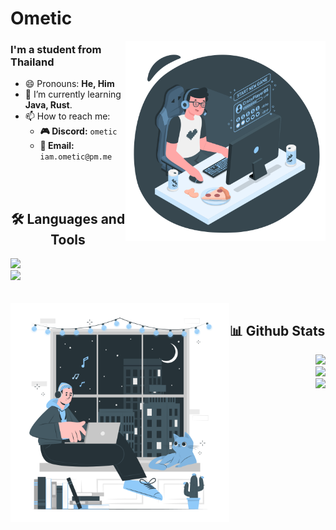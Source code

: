 <!--------------------------------------------------------------------------------------------------------------------------------------------->
<!--------------------------------------------------------------------------------------------------------------------------------------------->
<!--------------------------------------------------------------------------------------------------------------------------------------------->

# Ometic

<!--------------------------------------------------------------------------------------------------------------------------------------------->
<!--- Web illustrations by Storyset ( https://storyset.com/ ) --->
<img align="right" alt="GIF" src="./assets/online-games-addiction-amico.svg" width="320px" />

<h3 align="left">I'm a student from Thailand</h3>

- 😄 Pronouns: **He, Him**
- 🌱 I’m currently learning **Java, Rust**.
- 📫 How to reach me:
  - **🎮 Discord:** `ometic`
  - **📧 Email:** `iam.ometic@pm.me`
<!--------------------------------------------------------------------------------------------------------------------------------------------->

<br>
<br>

<!--------------------------------------------------------------------------------------------------------------------------------------------->
<h2 align="center">🛠️ Languages and Tools</h2>

<div align="left">
  <img src="https://skillicons.dev/icons?i=c,cs,cpp,rust,java&perline=9" /><br>
  <img src="https://skillicons.dev/icons?i=neovim,linux&perline=9" /><br>
</div>
<!--------------------------------------------------------------------------------------------------------------------------------------------->

<br>
<br>

<!--------------------------------------------------------------------------------------------------------------------------------------------->
<!--- Web illustrations by Storyset ( https://storyset.com/ ) --->
<img align="left" alt="GIF" src="./assets/lofi-concept-cuate.svg" width="350px"/>
<h2 align="center">📊 Github Stats</h2>

<div align="right">
  <img src="https://github-readme-streak-stats.herokuapp.com?user=Ometic&theme=nord&hide_border=false" /> <br>
  <img src="https://github-readme-stats.vercel.app/api?username=Ometic&show_icons=true&theme=nord" /> <br>
  <img src="https://github-readme-stats.vercel.app/api/top-langs/?username=Ometic&layout=compact&theme=nord" /> <br>
</div>
<!--------------------------------------------------------------------------------------------------------------------------------------------->

<!--------------------------------------------------------------------------------------------------------------------------------------------->
<!--------------------------------------------------------------------------------------------------------------------------------------------->
<!--------------------------------------------------------------------------------------------------------------------------------------------->
